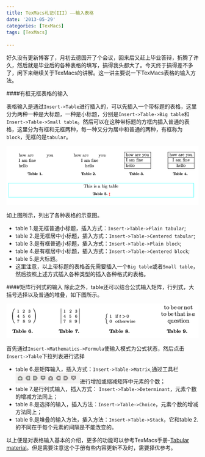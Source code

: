 ```yaml
---
title: TexMacs札记(III) ——输入表格
date: '2013-05-29'
categories: [TexMacs]
tags: [TexMacs]

---
```


好久没有更新博客了，月初去德国开了个会议，回来后又赶上毕业答辩，折腾了许久，然后就是毕业后的各种表格的填写，搞得我头都大了。今天终于搞得差不多了，闲下来继续关于TexMacs的讲解。这一讲主要说一下TexMacs表格的输入方法。

####有框无框表格的输入

表格输入是通过`Insert->Table`进行插入的，可以先插入一个带标题的表格，这里分为两种一种是大标题，一种是小标题，分别是`Insert->Table->Big table`和`Insert->Table->Small table`。然后可以在这种带标题的方框内插入普通的表格，这里分为有框和无框两种，每一种又分为居中和普通的两种，有框称为`block`，无框的是`tabular`。

![](/media/TexMacs/table1.png "图 1")

<!--more-->

如上图所示，列出了各种表格的示意图。

* table 1.是无框普通小标题，插入方式：`Insert->Table->Plain tabular`;
* table 2.是无框居中小标题，插入方式：`Insert->Table->Centered tabular`;
* table 3.是有框普通小标题，插入方式：`Insert->Table->Plain block`;
* table 4.是有框居中小标题，插入方式：`Insert->Table->Centered block`;
* table 5.是大标题。
* 这里注意，以上带标题的表格首先需要插入一个`Big table`或者`Small table`，然后按照上述方式插入各种类型的插入各种格式的表格。

####矩阵行列式的输入
除此之外，table还可以结合公式输入矩阵，行列式，大括号选择以及普通的堆叠，如下图所示。

![](/media/TexMacs/table2.png "图 2")

首先通过`Insert->Mathematics->Formula`使输入模式为公式状态，然后点击`Insert->Table`下拉列表进行选择

* table 6.是矩阵输入，插入方式：`Insert->Table->Matrix`,通过工具栏![](/media/TexMacs/matrix.png)进行增加或缩减矩阵中元素的个数；
* table 7.是行列式输入，插入方式： `Insert->Table->Determinant`，元素个数的增减方法同上；
* table 8.是选择的输入，插入方法：`Insert->Table->Choice`，元素个数的增减方法同上；
* table 9.是堆叠的输入方法，插入方法：`Insert->Table->Stack`，它和table 2.的不同在于每个元素的间隔是不能改变的。

以上便是对表格输入基本的介绍，更多的功能可以参考TexMacs手册-[Tabular material](http://www.texmacs.org/tmweb/manual/webman-table.en.html)。但是需要注意这个手册有些内容更新不及时，需要择优参考。
